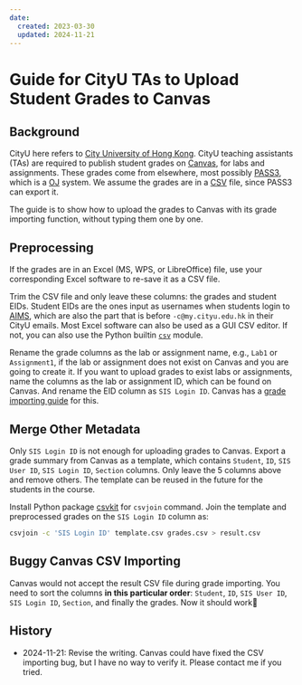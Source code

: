 ```yaml
---
date:
  created: 2023-03-30
  updated: 2024-11-21
---
```


# Guide for CityU TAs to Upload Student Grades to Canvas

<!-- more -->

## Background

CityU here refers to [City University of Hong Kong](https://www.cityu.edu.hk/).
CityU teaching assistants (TAs) are required to publish student grades on [Canvas](https://canvas.cityu.edu.hk/), for labs and assignments.
These grades come from elsewhere, most possibly [PASS3](https://pass3.cs.cityu.edu.hk/index.jsp), which is a [OJ](https://en.wikipedia.org/w/index.php?title=Online_judge&redirect=no) system.
We assume the grades are in a [CSV](https://en.wikipedia.org/wiki/Comma-separated_values) file, since PASS3 can export it.

The guide is to show how to upload the grades to Canvas with its grade importing function, without typing them one by one.

## Preprocessing

If the grades are in an Excel (MS, WPS, or LibreOffice) file, use your corresponding Excel software to re-save it as a CSV file.

Trim the CSV file and only leave these columns: the grades and student EIDs.
Student EIDs are the ones input as usernames when students login to [AIMS](https://auth.cityu.edu.hk/), which are also the part that is before `-c@my.cityu.edu.hk` in their CityU emails.
Most Excel software can also be used as a GUI CSV editor.
If not, you can also use the Python builtin [`csv`](https://docs.python.org/3/library/csv.html) module.

Rename the grade columns as the lab or assignment name, e.g., `Lab1` or `Assignment1`, if the lab or assignment does not exist on Canvas and you are going to create it.
If you want to upload grades to exist labs or assignments, name the columns as the lab or assignment ID, which can be found on Canvas.
And rename the EID column as `SIS Login ID`.
Canvas has a [grade importing guide](https://community.canvaslms.com/t5/Instructor-Guide/How-do-I-import-grades-in-the-Gradebook/ta-p/807) for this.

## Merge Other Metadata

Only `SIS Login ID` is not enough for uploading grades to Canvas.
Export a grade summary from Canvas as a template, which contains `Student`, `ID`, `SIS User ID`, `SIS Login ID`, `Section` columns.
Only leave the 5 columns above and remove others.
The template can be reused in the future for the students in the course.

Install Python package [csvkit](https://csvkit.readthedocs.io) for `csvjoin` command.
Join the template and preprocessed grades on the `SIS Login ID` column as:

```bash
csvjoin -c 'SIS Login ID' template.csv grades.csv > result.csv
```

## Buggy Canvas CSV Importing

Canvas would not accept the result CSV file during grade importing.
You need to sort the columns **in this particular order**: `Student`, `ID`, `SIS User ID`, `SIS Login ID`, `Section`, and finally the grades.
Now it should work🎉

## History

-   2024-11-21: Revise the writing.
    Canvas could have fixed the CSV importing bug, but I have no way to verify it.
    Please contact me if you tried.
